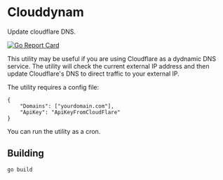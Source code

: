 # Clouddynam

Update cloudflare DNS.

[![Go Report Card](https://goreportcard.com/badge/github.com/amnonbc/clouddynam)](https://goreportcard.com/report/github.com/amnonbc/clouddynam)

This utility may be useful if you are using Cloudflare as a dydnamic DNS service. The utility will 
check the current external IP address and then update Cloudflare's DNS to 
direct traffic to your external IP.

The utility requires a config file:

```
{
    "Domains": ["yourdomain.com"],
    "ApiKey": "ApiKeyFromCloudFlare"
}
```

You can run the utility as a cron.

## Building

`go build`

